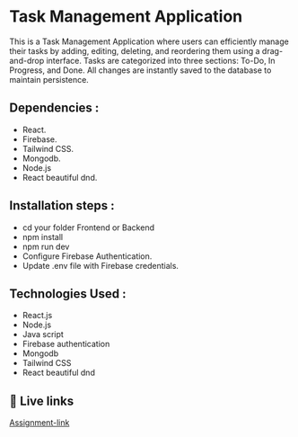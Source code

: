 # Task Management Application

This is a Task Management Application where users can efficiently manage their tasks by adding, editing, deleting, and reordering them using a drag-and-drop interface. Tasks are categorized into three sections: To-Do, In Progress, and Done. All changes are instantly saved to the database to maintain persistence.
 


##   Dependencies :

- React.
- Firebase.
- Tailwind CSS.
- Mongodb.
- Node.js
- React beautiful dnd.

##   Installation steps :

- cd your folder Frontend or Backend
- npm install
- npm run dev
- Configure Firebase Authentication.
- Update .env file with Firebase credentials.

##   Technologies Used :

- React.js
- Node.js
- Java script
- Firebase authentication
- Mongodb
- Tailwind CSS
- React beautiful dnd

## 🔗 Live links
[Assignment-link](https://task-project-a0745.web.app/)